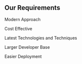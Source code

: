 
## Our Requirements

Modern Approach <!-- .element: class="fragment" -->

Cost Effective <!-- .element: class="fragment" -->

Latest Technologies and Techniques <!-- .element: class="fragment" -->

Larger Developer Base <!-- .element: class="fragment" -->

Easier Deployment <!-- .element: class="fragment" -->
